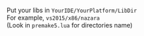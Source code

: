 Put your libs in `YourIDE/YourPlatform/LibDir`  
For example, `vs2015/x86/nazara`  
(Look in `premake5.lua` for directories name)  